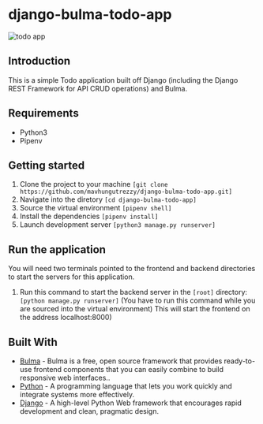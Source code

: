 # django-bulma-todo-app

![todo app](https://i.ibb.co/fdwH9wD/Screenshot-from-2022-02-28-18-04-40.png)


## Introduction

This is a simple Todo application built off Django (including the Django REST Framework for API CRUD operations) and Bulma.

## Requirements
* Python3
* Pipenv

## Getting started
1. Clone the project to your machine ```[git clone https://github.com/mavhungutrezzy/django-bulma-todo-app.git]```
2. Navigate into the diretory ```[cd django-bulma-todo-app]```
3. Source the virtual environment ```[pipenv shell]```
4. Install the dependencies ```[pipenv install]```
5. Launch development server ```[python3 manage.py runserver]```


## Run the application
You will need two terminals pointed to the frontend and backend directories to start the servers for this application.

1. Run this command to start the backend server in the ```[root]``` directory: ```[python manage.py runserver]``` (You have to run this command while you are sourced into the virtual environment) This will start the frontend on the address localhost:8000)


## Built With

* [Bulma](https://bulma.io/) - Bulma is a free, open source framework that provides ready-to-use frontend components that you can easily combine to build responsive web interfaces..
* [Python](https://www.python.org/) - A programming language that lets you work quickly and integrate systems more effectively.
* [Django](http://djangoproject.org/) - A high-level Python Web framework that encourages rapid development and clean, pragmatic design.
